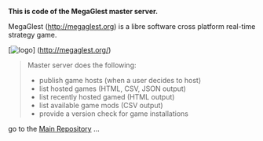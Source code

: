 **This is code of the MegaGlest master server.**

MegaGlest (http://megaglest.org) is a libre software cross
platform real-time strategy game.

[![logo](http://megaglest.org/uploads/megaglest2011/logo/logo.png)]
(http://megaglest.org/)

> Master server does the following:
> * publish game hosts (when a user decides to host)
> * list hosted games (HTML, CSV, JSON output)
> * list recently hosted gamed (HTML output)
> * list available game mods (CSV output)
> * provide a version check for game installations

go to the [Main Repository](https://github.com/MegaGlest/megaglest-source) ...
